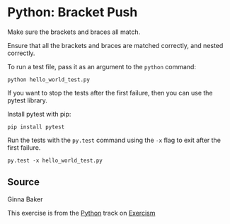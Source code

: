 # Python: Bracket Push

Make sure the brackets and braces all match.

Ensure that all the brackets and braces are matched correctly,
and nested correctly.

To run a test file, pass it as an argument to the `python` command:

    python hello_world_test.py

If you want to stop the tests after the first failure, then you can use the pytest library.

Install pytest with pip:

    pip install pytest

Run the tests with the `py.test` command using the `-x` flag to exit after the first failure.

    py.test -x hello_world_test.py

## Source

Ginna Baker

This exercise is from the [Python][python] track on [Exercism][exercism]

[exercism]: http://exercism.io
[python]: http://exercism.io/languages/python



